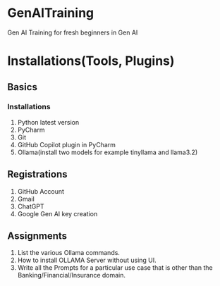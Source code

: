 # GenAITraining
Gen AI Training for fresh beginners in Gen AI


# Installations(Tools, Plugins)

## Basics

### Installations
1. Python latest version
2. PyCharm
3. Git
4. GitHub Copilot plugin in PyCharm
5. Ollama(install two models for example tinyllama and llama3.2)

## Registrations
1. GitHub Account
2. Gmail
3. ChatGPT
4. Google Gen AI key creation

## Assignments
1. List the various Ollama commands.
2. How to install OLLAMA Server without using UI.
3. Write all the Prompts for a particular use case that is other than the Banking/Financial/Insurance domain.

